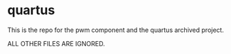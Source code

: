 quartus
=======


This is the repo for the pwm component and the quartus archived project.

ALL OTHER FILES ARE IGNORED.

